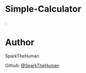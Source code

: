 # Simple-Calculator
.


# Author
SparkTheHuman 

Github: <a href="https://github.com/SparkTheHuman">@SparkTheHuman</a>
